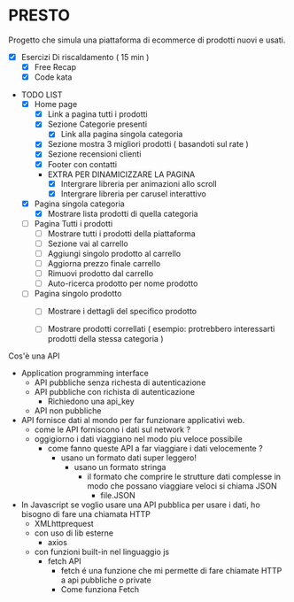 # PRESTO 

Progetto che simula una piattaforma di ecommerce di prodotti nuovi e usati. 

* [x] Esercizi Di riscaldamento ( 15 min )
  * [x] Free Recap
  * [x] Code kata 

* TODO LIST
  * [x] Home page 
    * [x] Link a pagina tutti i prodotti 
    * [x] Sezione Categorie presenti
      * [x] Link alla pagina singola categoria 
    * [x] Sezione mostra 3 migliori prodotti ( basandoti sul rate ) 
    * [x] Sezione recensioni clienti 
    * [x] Footer con contatti 
    * EXTRA PER DINAMICIZZARE LA PAGINA
      * [x] Intergrare libreria per animazioni allo scroll
      * [x] Intergrare libreria per carusel interattivo
  * [x] Pagina singola categoria
    * [x] Mostrare lista prodotti di quella categoria 
  * [ ] Pagina Tutti i prodotti 
    * [ ] Mostrare tutti i prodotti della piattaforma 
    * [ ] Sezione vai al carrello
    * [ ] Aggiungi singolo prodotto al carrello
    * [ ] Aggiorna prezzo finale carrello
    * [ ] Rimuovi prodotto dal carrello
    * [ ] Auto-ricerca prodotto per nome prodotto 
  * [ ] Pagina singolo prodotto 
    * [ ] Mostrare i dettagli del specifico prodotto 
    * [ ] Mostrare prodotti correllati ( esempio: protrebbero interessarti prodotti della stessa categoria )


Cos'è una API
  * Application programming interface
    * API pubbliche senza richesta di autenticazione 
    * API pubbliche con richista di autenticazione 
      * Richiedono una api_key
    * API non pubbliche
* API fornisce dati al mondo per far funzionare applicativi web. 
  * come le API forniscono i dati sul network ? 
  * oggigiorno i dati viaggiano nel modo piu veloce possibile 
    * come fanno queste API a far viaggiare i dati velocemente ? 
      * usano un formato dati super leggero!
        * usano un formato stringa
          * il formato che comprire le strutture dati complesse in modo che possano viaggiare veloci si chiama JSON 
            * file.JSON
* In Javascript se voglio usare una API pubblica per usare i dati, ho bisogno di fare una chiamata HTTP 
  * XMLhttprequest
  * con uso di lib esterne 
    * axios 
  * con funzioni built-in nel linguaggio js 
    * fetch API   
      * fetch é una funzione che mi permette di fare chiamate HTTP a api pubbliche o private 
      * Come funziona Fetch 